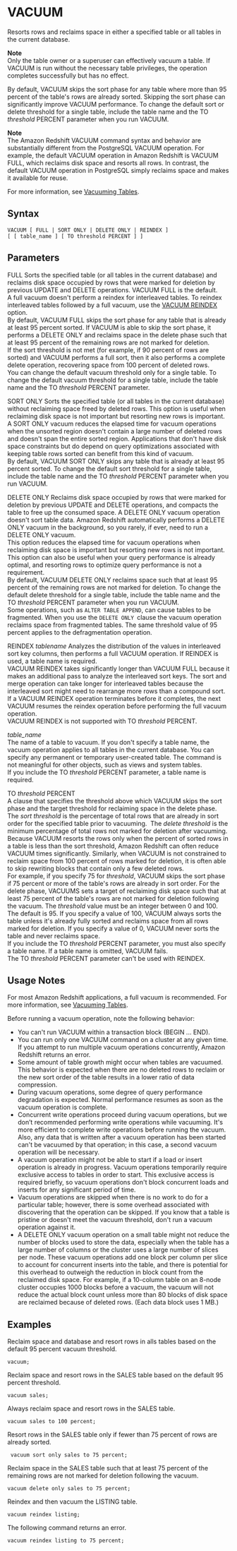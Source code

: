 # VACUUM<a name="r_VACUUM_command"></a>

Resorts rows and reclaims space in either a specified table or all tables in the current database\.

**Note**  
Only the table owner or a superuser can effectively vacuum a table\. If VACUUM is run without the necessary table privileges, the operation completes successfully but has no effect\. 

By default, VACUUM skips the sort phase for any table where more than 95 percent of the table's rows are already sorted\. Skipping the sort phase can significantly improve VACUUM performance\. To change the default sort or delete threshold for a single table, include the table name and the TO *threshold* PERCENT parameter when you run VACUUM\. 

**Note**  
The Amazon Redshift VACUUM command syntax and behavior are substantially different from the PostgreSQL VACUUM operation\. For example, the default VACUUM operation in Amazon Redshift is VACUUM FULL, which reclaims disk space and resorts all rows\. In contrast, the default VACUUM operation in PostgreSQL simply reclaims space and makes it available for reuse\.

For more information, see [Vacuuming Tables](t_Reclaiming_storage_space202.md)\.

## Syntax<a name="r_VACUUM_command-synopsis"></a>

```
VACUUM [ FULL | SORT ONLY | DELETE ONLY | REINDEX ] 
[ [ table_name ] [ TO threshold PERCENT ] ]
```

## Parameters<a name="r_VACUUM_command-parameters"></a>

FULL   <a name="vacuum-full"></a>
Sorts the specified table \(or all tables in the current database\) and reclaims disk space occupied by rows that were marked for deletion by previous UPDATE and DELETE operations\. VACUUM FULL is the default\.  
A full vacuum doesn't perform a reindex for interleaved tables\. To reindex interleaved tables followed by a full vacuum, use the [VACUUM REINDEX](#vacuum-reindex) option\.   
By default, VACUUM FULL skips the sort phase for any table that is already at least 95 percent sorted\. If VACUUM is able to skip the sort phase, it performs a DELETE ONLY and reclaims space in the delete phase such that at least 95 percent of the remaining rows are not marked for deletion\.    
If the sort threshold is not met \(for example, if 90 percent of rows are sorted\) and VACUUM performs a full sort, then it also performs a complete delete operation, recovering space from 100 percent of deleted rows\.   
You can change the default vacuum threshold only for a single table\. To change the default vacuum threshold for a single table, include the table name and the TO *threshold* PERCENT parameter\. 

SORT ONLY   <a name="vacuum-sort-only"></a>
Sorts the specified table \(or all tables in the current database\) without reclaiming space freed by deleted rows\. This option is useful when reclaiming disk space is not important but resorting new rows is important\. A SORT ONLY vacuum reduces the elapsed time for vacuum operations when the unsorted region doesn't contain a large number of deleted rows and doesn't span the entire sorted region\. Applications that don't have disk space constraints but do depend on query optimizations associated with keeping table rows sorted can benefit from this kind of vacuum\.  
By default, VACUUM SORT ONLY skips any table that is already at least 95 percent sorted\. To change the default sort threshold for a single table, include the table name and the TO *threshold* PERCENT parameter when you run VACUUM\. 

DELETE ONLY   <a name="vacuum-delete-only"></a>
Reclaims disk space occupied by rows that were marked for deletion by previous UPDATE and DELETE operations, and compacts the table to free up the consumed space\. A DELETE ONLY vacuum operation doesn't sort table data\. Amazon Redshift automatically performs a DELETE ONLY vacuum in the background, so you rarely, if ever, need to run a DELETE ONLY vacuum\.  
This option reduces the elapsed time for vacuum operations when reclaiming disk space is important but resorting new rows is not important\. This option can also be useful when your query performance is already optimal, and resorting rows to optimize query performance is not a requirement\.  
By default, VACUUM DELETE ONLY reclaims space such that at least 95 percent of the remaining rows are not marked for deletion\. To change the default delete threshold for a single table, include the table name and the TO *threshold* PERCENT parameter when you run VACUUM\.    
Some operations, such as `ALTER TABLE APPEND`, can cause tables to be fragmented\. When you use the `DELETE ONLY `clause the vacuum operation reclaims space from fragmented tables\. The same threshold value of 95 percent applies to the defragmentation operation\. 

REINDEX *tablename*  <a name="vacuum-reindex"></a>
Analyzes the distribution of the values in interleaved sort key columns, then performs a full VACUUM operation\. If REINDEX is used, a table name is required\.  
VACUUM REINDEX takes significantly longer than VACUUM FULL because it makes an additional pass to analyze the interleaved sort keys\. The sort and merge operation can take longer for interleaved tables because the interleaved sort might need to rearrange more rows than a compound sort\.  
If a VACUUM REINDEX operation terminates before it completes, the next VACUUM resumes the reindex operation before performing the full vacuum operation\.  
VACUUM REINDEX is not supported with TO *threshold* PERCENT\.  

 *table\_name*   
The name of a table to vacuum\. If you don't specify a table name, the vacuum operation applies to all tables in the current database\. You can specify any permanent or temporary user\-created table\. The command is not meaningful for other objects, such as views and system tables\.  
 If you include the TO *threshold* PERCENT parameter, a table name is required\.

 TO *threshold* PERCENT   
A clause that specifies the threshold above which VACUUM skips the sort phase and the target threshold for reclaiming space in the delete phase\. The *sort threshold* is the percentage of total rows that are already in sort order for the specified table prior to vacuuming\.  The *delete threshold* is the minimum percentage of total rows not marked for deletion after vacuuming\.   
Because VACUUM resorts the rows only when the percent of sorted rows in a table is less than the sort threshold, Amazon Redshift can often reduce VACUUM times significantly\. Similarly, when VACUUM is not constrained to reclaim space from 100 percent of rows marked for deletion, it is often able to skip rewriting blocks that contain only a few deleted rows\.  
For example, if you specify 75 for *threshold*, VACUUM skips the sort phase if 75 percent or more of the table's rows are already in sort order\. For the delete phase, VACUUMS sets a target of reclaiming disk space such that at least 75 percent of the table's rows are not marked for deletion following the vacuum\. The *threshold* value must be an integer between 0 and 100\. The default is 95\. If you specify a value of 100, VACUUM always sorts the table unless it's already fully sorted and reclaims space from all rows marked for deletion\. If you specify a value of 0, VACUUM never sorts the table and never reclaims space\.  
If you include the TO *threshold* PERCENT parameter, you must also specify a table name\. If a table name is omitted, VACUUM fails\.   
The TO *threshold* PERCENT parameter can't be used with REINDEX\. 

## Usage Notes<a name="r_VACUUM_usage_notes"></a>

For most Amazon Redshift applications, a full vacuum is recommended\. For more information, see [Vacuuming Tables](t_Reclaiming_storage_space202.md)\.

Before running a vacuum operation, note the following behavior: 
+ You can't run VACUUM within a transaction block \(BEGIN \.\.\. END\)\. 
+ You can run only one VACUUM command on a cluster at any given time\. If you attempt to run multiple vacuum operations concurrently, Amazon Redshift returns an error\.
+ Some amount of table growth might occur when tables are vacuumed\. This behavior is expected when there are no deleted rows to reclaim or the new sort order of the table results in a lower ratio of data compression\.
+ During vacuum operations, some degree of query performance degradation is expected\. Normal performance resumes as soon as the vacuum operation is complete\.
+ Concurrent write operations proceed during vacuum operations, but we don’t recommended performing write operations while vacuuming\. It's more efficient to complete write operations before running the vacuum\. Also, any data that is written after a vacuum operation has been started can't be vacuumed by that operation; in this case, a second vacuum operation will be necessary\.
+ A vacuum operation might not be able to start if a load or insert operation is already in progress\. Vacuum operations temporarily require exclusive access to tables in order to start\. This exclusive access is required briefly, so vacuum operations don't block concurrent loads and inserts for any significant period of time\.
+ Vacuum operations are skipped when there is no work to do for a particular table; however, there is some overhead associated with discovering that the operation can be skipped\. If you know that a table is pristine or doesn't meet the vacuum threshold, don't run a vacuum operation against it\.
+ A DELETE ONLY vacuum operation on a small table might not reduce the number of blocks used to store the data, especially when the table has a large number of columns or the cluster uses a large number of slices per node\. These vacuum operations add one block per column per slice to account for concurrent inserts into the table, and there is potential for this overhead to outweigh the reduction in block count from the reclaimed disk space\. For example, if a 10\-column table on an 8\-node cluster occupies 1000 blocks before a vacuum, the vacuum will not reduce the actual block count unless more than 80 blocks of disk space are reclaimed because of deleted rows\. \(Each data block uses 1 MB\.\)

## Examples<a name="r_VACUUM_command-examples"></a>

Reclaim space and database and resort rows in alls tables based on the default 95 percent vacuum threshold\.

```
vacuum;
```

Reclaim space and resort rows in the SALES table based on the default 95 percent threshold\. 

```
vacuum sales;
```

Always reclaim space and resort rows in the SALES table\. 

```
vacuum sales to 100 percent;
```

Resort rows in the SALES table only if fewer than 75 percent of rows are already sorted\. 

```
 vacuum sort only sales to 75 percent;
```

Reclaim space in the SALES table such that at least 75 percent of the remaining rows are not marked for deletion following the vacuum\. 

```
vacuum delete only sales to 75 percent;
```

Reindex and then vacuum the LISTING table\. 

```
vacuum reindex listing;
```

The following command returns an error\. 

```
vacuum reindex listing to 75 percent;
```